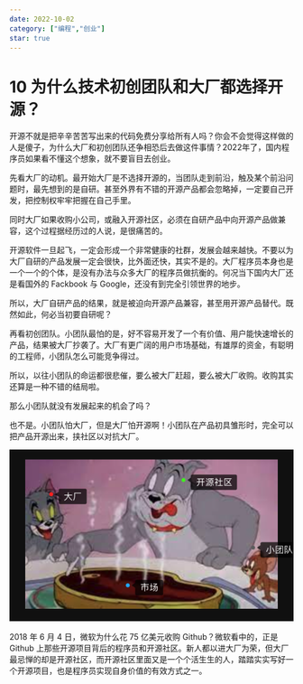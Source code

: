 ```yaml
---
date: 2022-10-02
category: ["编程","创业"] 
star: true
---
```


# 10 为什么技术初创团队和大厂都选择开源？

开源不就是把辛辛苦苦写出来的代码免费分享给所有人吗？你会不会觉得这样做的人是傻子，为什么大厂和初创团队还争相恐后去做这件事情？2022年了，国内程序员如果看不懂这个想象，就不要盲目去创业。

<!-- more -->

先看大厂的动机。最开始大厂是不选择开源的，当团队走到前沿，触及某个前沿问题时，最先想到的是自研。甚至外界有不错的开源产品都会忽略掉，一定要自己开发，把控制权牢牢把握在自己手里。

同时大厂如果收购小公司，或融入开源社区，必须在自研产品中向开源产品做兼容，这个过程据经历过的人说，是很痛苦的。

开源软件一旦起飞，一定会形成一个非常健康的社群，发展会越来越快。不要以为大厂自研的产品发展一定会很快，比外面还快，其实不是的。大厂程序员本身也是一个一个的个体，是没有办法与众多大厂的程序员做抗衡的。何况当下国内大厂还是看国外的 Fackbook 与 Google，还没有到完全引领世界的地步。

所以，大厂自研产品的结果，就是被迫向开源产品兼容，甚至用开源产品替代。既然如此，何必当初要自研呢？

再看初创团队。小团队最怕的是，好不容易开发了一个有价值、用户能快速增长的产品，结果被大厂抄袭了。大厂有更广阔的用户市场基础，有雄厚的资金，有聪明的工程师，小团队怎么可能竞争得过。

所以，以往小团队的命运都很悲催，要么被大厂赶超，要么被大厂收购。收购其实还算是一种不错的结局啦。

那么小团队就没有发展起来的机会了吗？

也不是。小团队怕大厂，但是大厂怕开源啊！小团队在产品初具雏形时，完全可以把产品开源出来，挟社区以对抗大厂。

![开源社区、大厂与小团队](./assets/image-20221002200644219.png)

2018 年 6 月 4 日，微软为什么花 75 亿美元收购 Github？微软看中的，正是 Github 上那些开源项目背后的程序员和开源社区。新人都以进大厂为荣，但大厂最忌惮的却是开源社区，而开源社区里面又是一个个活生生的人，踏踏实实写好一个开源项目，也是程序员实现自身价值的有效方式之一。
